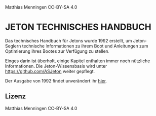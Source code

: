 Matthias Menningen CC-BY-SA 4.0

# JETON TECHNISCHES HANDBUCH

Das technisches Handbuch für Jetons wurde 1992 erstellt, um Jeton-Seglern
technische Informationen zu ihrem Boot und Anleitungen zum Optimierung ihres Bootes
zur Verfügung zu stellen.

Einges darin ist überholt, einige Kapitel enthalten immer noch nützliche Informationen.
Die Jeton-Wissensbasis wird unter https://github.com/ASJeton weiter gepflegt.

Der Ausgabe von 1992 findet unverändert ihr [hier](https://asjeton.github.io/Handbuch/).

## Lizenz
Matthias Menningen CC-BY-SA 4.0
